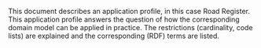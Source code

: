 This document describes an application profile, in this case Road Register. 
This application profile answers the question of how the corresponding domain model can be applied in practice. 
The restrictions (cardinality, code lists) are explained and the corresponding (RDF) terms are listed.